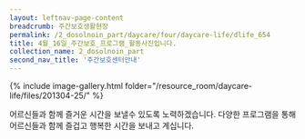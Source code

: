 ```yaml
--- 
layout: leftnav-page-content 
breadcrumb: 주간보호생활현장 
permalink: /2_dosolnoin_part/daycare/four/daycare-life/dlife_654
title: 4월_16일_주간보호_프로그램_활동사진입니다.
collection_name: 2_dosolnoin_part
second_nav_title: '주간보호센터안내' 
---
```

{% include image-gallery.html folder="/resource_room/daycare-life/files/201304-25/" %}






어르신들과 함께 즐거운 시간을 보낼수 있도록 노력하겠습니다.
다양한 프로그램을 통해 어르신들과 함께 즐겁고 행복한 시간을 보내고 계십니다.